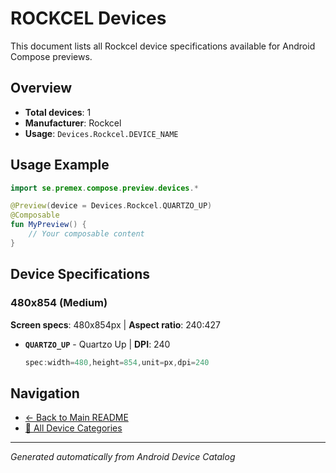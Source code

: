 # ROCKCEL Devices

This document lists all Rockcel device specifications available for Android Compose previews.

## Overview

- **Total devices**: 1
- **Manufacturer**: Rockcel
- **Usage**: `Devices.Rockcel.DEVICE_NAME`

## Usage Example

```kotlin
import se.premex.compose.preview.devices.*

@Preview(device = Devices.Rockcel.QUARTZO_UP)
@Composable
fun MyPreview() {
    // Your composable content
}
```

## Device Specifications

### 480x854 (Medium)

**Screen specs**: 480x854px | **Aspect ratio**: 240:427

- **`QUARTZO_UP`** - Quartzo Up | **DPI**: 240
  ```kotlin
  spec:width=480,height=854,unit=px,dpi=240
  ```

## Navigation

- [← Back to Main README](../../README.md)
- [📱 All Device Categories](../README.md)

---
*Generated automatically from Android Device Catalog*
